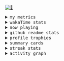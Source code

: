 [![🐙](https://hits.seeyoufarm.com/api/count/incr/badge.svg?url=https%3A%2F%2Fgithub.com%2Fktnkk%2Fhit-counter&count_bg=%23070707&title_bg=%23070707&icon=&icon_color=%23E7E7E7&title=visitors&edge_flat=true)](https://hits.seeyoufarm.com)

<details>
  <summary> <samp>my metrics</samp></summary>
  
  <br>
  
 ![🐳](https://github.com/kkhys/kkhys/blob/main/github-metrics.svg)
  
  ***
</details>

<details>
  <summary> <samp>wakaTime stats</samp></summary>
  
  <br>
  
<!--START_SECTION:waka-->
![Code Time](http://img.shields.io/badge/Code%20Time-2%2C957%20hrs%2010%20mins-blue)

**🐱 My GitHub Data** 

> 📦 5.0 MB Used in GitHub's Storage 
 > 
> 🏆 862 Contributions in the Year 2024
 > 
> 💼 Opted to Hire
 > 
> 📜 9 Public Repositories 
 > 
> 🔑 23 Private Repositories 
 > 
**I'm an Early 🐤** 

```text
🌞 Morning                8114 commits        ███████░░░░░░░░░░░░░░░░░░   27.55 % 
🌆 Daytime                6941 commits        ██████░░░░░░░░░░░░░░░░░░░   23.56 % 
🌃 Evening                11864 commits       ██████████░░░░░░░░░░░░░░░   40.28 % 
🌙 Night                  2537 commits        ██░░░░░░░░░░░░░░░░░░░░░░░   08.61 % 
```
📅 **I'm Most Productive on Sunday** 

```text
Monday                   3925 commits        ███░░░░░░░░░░░░░░░░░░░░░░   13.32 % 
Tuesday                  4378 commits        ████░░░░░░░░░░░░░░░░░░░░░   14.86 % 
Wednesday                3721 commits        ███░░░░░░░░░░░░░░░░░░░░░░   12.63 % 
Thursday                 4215 commits        ████░░░░░░░░░░░░░░░░░░░░░   14.31 % 
Friday                   4067 commits        ███░░░░░░░░░░░░░░░░░░░░░░   13.81 % 
Saturday                 4263 commits        ████░░░░░░░░░░░░░░░░░░░░░   14.47 % 
Sunday                   4887 commits        ████░░░░░░░░░░░░░░░░░░░░░   16.59 % 
```


📊 **This Week I Spent My Time On** 

```text
🕑︎ Time Zone: Asia/Tokyo

💬 Programming Languages: 
Other                    35 hrs 56 mins      █████████████░░░░░░░░░░░░   50.27 % 
Java                     14 hrs 35 mins      █████░░░░░░░░░░░░░░░░░░░░   20.40 % 
TypeScript               14 hrs 16 mins      █████░░░░░░░░░░░░░░░░░░░░   19.97 % 
MDX                      1 hr 49 mins        █░░░░░░░░░░░░░░░░░░░░░░░░   02.55 % 
JSON                     1 hr 40 mins        █░░░░░░░░░░░░░░░░░░░░░░░░   02.35 % 

🔥 Editors: 
Chrome                   36 hrs              █████████████░░░░░░░░░░░░   50.35 % 
Intellijidea             27 hrs 18 mins      ██████████░░░░░░░░░░░░░░░   38.19 % 
WebStorm                 8 hrs 4 mins        ███░░░░░░░░░░░░░░░░░░░░░░   11.29 % 
DataGrip                 7 mins              ░░░░░░░░░░░░░░░░░░░░░░░░░   00.17 % 

💻 Operating System: 
Mac                      71 hrs 30 mins      █████████████████████████   100.00 % 
```


 Last Updated on 2024/03/19 18:36:52 UTC
<!--END_SECTION:waka-->
  
  ***
</details>


<details>
  <summary> <samp>now playing</samp></summary>
  
  <br>
 
 [![🐟](https://spotify-github-profile.vercel.app/api/view?uid=31ryofms4dnv7mrohhepo4c4zgqu&cover_image=true&theme=default&show_offline=false&background_color=121212&bar_color=53b14f&bar_color_cover=false)](https://open.spotify.com/user/31ryofms4dnv7mrohhepo4c4zgqu)
  
  ***
</details>

<details>
  <summary> <samp>github readme stats</samp></summary>
  
  <br>
  
 <p align="left"> 
  <img alt="🐠" src="https://github-readme-stats.vercel.app/api?username=kkhys&count_private=true&show_icons=true&theme=dark&include_all_commits=true" />
  <img alt="🐟" src="https://github-readme-stats.vercel.app/api/top-langs/?username=kkhys&layout=compact&theme=dark&langs_count=10&hide=HTML,CSS,SCSS" />
</p>
  
  ***
</details>

<details>
  <summary> <samp>profile trophies</samp></summary>
  
  <br>
  
  [![🐬](https://github-profile-trophy.vercel.app/?username=kkhys&rank=SECRET,SSS,SS,S,AAA,AA,A&theme=darkhub&row=1&margin-w=10&no-bg=true)](https://github.com/ryo-ma/github-profile-trophy)
  
  ***
</details>

<details>
  <summary> <samp>summary cards</samp></summary>
  
  <br>
  
  ![🐋](https://github-profile-summary-cards.vercel.app/api/cards/profile-details?username=kkhys&theme=github_dark)
  ![🦑](https://github-profile-summary-cards.vercel.app/api/cards/repos-per-language?username=kkhys&theme=github_dark)
  ![🦭](https://github-profile-summary-cards.vercel.app/api/cards/most-commit-language?username=kkhys&theme=github_dark)
  ![🦀](https://github-profile-summary-cards.vercel.app/api/cards/stats?username=kkhys&theme=github_dark)
  ![🦈](https://github-profile-summary-cards.vercel.app/api/cards/productive-time?username=kkhys&theme=github_dark)
  
  ***
</details>

<details>
  <summary> <samp>streak stats</samp></summary>
  
  <br>
  
  [![🐠](http://github-readme-streak-stats.herokuapp.com?user=kkhys&theme=dark)](https://git.io/streak-stats)
  
  ***
</details>

<details>
  <summary> <samp>activity graph</samp></summary>
  
  <br>
  
  [![🐡](https://github-readme-activity-graph.vercel.app/graph?username=kkhys&theme=xcode)](https://github.com/ashutosh00710/github-readme-activity-graph)
  
  ***
</details>
